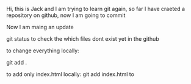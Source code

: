   Hi, this is Jack and I am trying to learn git again, so far I have craeted a repository on github, now I am going to commit 
  
  Now I am maing an update
  
git status to check the which files dont exist yet in the github

to change everything locally:

git add .

to add only index.html locally:
git add index.html to 